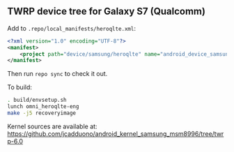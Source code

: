 ## TWRP device tree for Galaxy S7 (Qualcomm)

Add to `.repo/local_manifests/heroqlte.xml`:

```xml
<?xml version="1.0" encoding="UTF-8"?>
<manifest>
	<project path="device/samsung/heroqlte" name="android_device_samsung_heroqlte" remote="TeamWin" revision="android-6.0" />
</manifest>
```

Then run `repo sync` to check it out.

To build:

```sh
. build/envsetup.sh
lunch omni_heroqlte-eng
make -j5 recoveryimage
```

Kernel sources are available at: https://github.com/jcadduono/android_kernel_samsung_msm8996/tree/twrp-6.0
